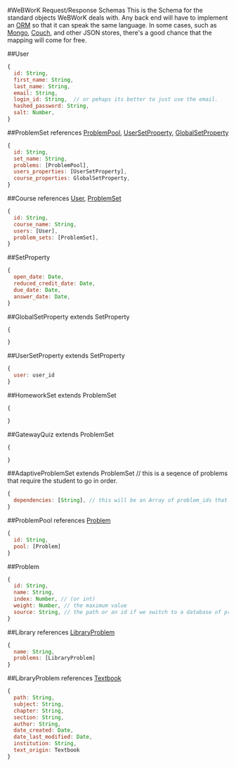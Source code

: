 #WeBWorK Request/Response Schemas
This is the Schema for the standard objects WeBWorK deals with.  Any back end will have to implement an [ORM](http://en.wikipedia.org/wiki/Object-relational_mapping) so that it can speak the same language.  In some cases, such as [Mongo](http://www.mongodb.org/), [Couch](http://couchdb.apache.org/), and other JSON stores, there's a good chance that the mapping will come for free.

##User
```javascript
{
  id: String,
  first_name: String,
  last_name: String,
  email: String,
  login_id: String,  // or pehaps its better to just use the email.
  hashed_password: String,
  salt: Number,
}
```
##ProblemSet
references [ProblemPool](#problempool), [UserSetProperty](#usersetproperty), [GlobalSetProperty](#globalsetproperty) 

```javascript
{
  id: String,
  set_name: String,
  problems: [ProblemPool],
  users_properties: [UserSetProperty],
  course_properties: GlobalSetProperty,
}
```
##Course
references [User](#user), [ProblemSet](#problemset)
```javascript
{
  id: String,
  course_name: String,
  users: [User],
  problem_sets: [ProblemSet],
}
```
##SetProperty
```javascript
{
  open_date: Date,
  reduced_credit_date: Date,
  due_date: Date,
  answer_date: Date,
}
```
##GlobalSetProperty  extends SetProperty
```javascript
{

}
```
##UserSetProperty extends SetProperty
```javascript
{
  user: user_id
}
```
##HomeworkSet extends ProblemSet
```javascript
{

}
```
##GatewayQuiz extends ProblemSet
```javascript
{

}
```
##AdaptiveProblemSet extends ProblemSet  // this is a seqence of problems that require the student to go in order.
```javascript
{
  dependencies: [String], // this will be an Array of problem_ids that each problem depends on.  
}
```
##ProblemPool
references [Problem](#problem)
```javascript
{
  id: String,
  pool: [Problem]
}
```
##Problem
```javascript
{
  id: String,
  name: String,
  index: Number, // (or int) 
  weight: Number, // the maximum value
  source: String, // the path or an id if we switch to a database of problems. 
}
```
##Library
references [LibraryProblem](#libraryproblem)
```javascript
{
  name: String,
  problems: [LibraryProblem]
}
```
##LibraryProblem
references [Textbook](#textbook)
```javascript
{
  path: String,
  subject: String,
  chapter: String,
  section: String,
  author: String,
  date_created: Date,
  date_last_modified: Date,
  institution: String,
  text_origin: Textbook
}
```  
